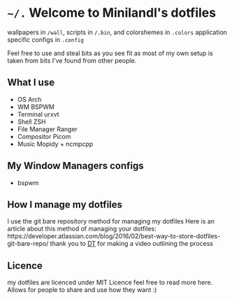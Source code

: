 <h1> <code>~/.</code> Welcome to Minilandl's dotfiles</h1>

<p align="left"> wallpapers in <code>/wall</code>, scripts in <code>/.bin</code>, and colorshemes in <code>.colors</code> application specific configs in <code>.config</code></p>

Feel free to use and steal bits as you see fit as most of my own setup is taken from bits I've found from other people.

<h2> What I use </h2>
<ul>
   <li>OS Arch</li>
  <li>WM BSPWM</li>
  <li>Terminal urxvt</li>
  <li>Shell ZSH</li>
  <li>File Manager Ranger</li>
  <li>Compositor Picom</li>
  <li>Music Mopidy + ncmpcpp</li>
</ul> 
<h2> My Window Managers configs</h1>
<ul>
  <li>bspwm</li>
</ul> 
<h2>How I manage my dotfiles</h2>
<p align="left"> I use the git bare repository method for managing my dotfiles  Here is an article about this method of managing your dotfiles: https://developer.atlassian.com/blog/2016/02/best-way-to-store-dotfiles-git-bare-repo/ thank you to <a href="https://gitlab.com/dwt1/dotfiles/-/tree/master#license">DT</a> for making a video outlining the process</p>

<h2>Licence</h2>
 <p>my dotfiles are licenced under MIT Licence feel free to read more here. Allows for people to share and use how they want :)</p>
